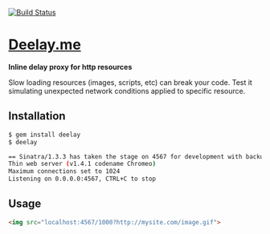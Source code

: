 [![Build Status](https://travis-ci.org/biesiad/deelay.png)](https://travis-ci.org/biesiad/deelay)

# [Deelay.me](http://deelay.me)

**Inline delay proxy for http resources**

Slow loading resources (images, scripts, etc) can break your code. Test it simulating unexpected network conditions applied to specific resource.


## Installation
```sh
$ gem install deelay
$ deelay

== Sinatra/1.3.3 has taken the stage on 4567 for development with backup from Thin
Thin web server (v1.4.1 codename Chromeo)
Maximum connections set to 1024
Listening on 0.0.0.0:4567, CTRL+C to stop
```

## Usage

```html
<img src="localhost:4567/1000?http://mysite.com/image.gif">
```

